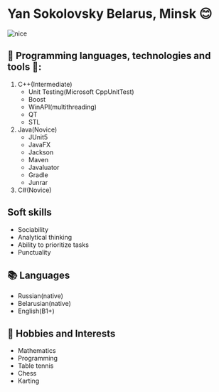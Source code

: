 # __Yan Sokolovsky__ Belarus, Minsk :blush:
![nice](https://user-images.githubusercontent.com/74038190/229223156-0cbdaba9-3128-4d8e-8719-b6b4cf741b67.gif)

## 🔨 Programming languages, technologies and tools 🔧:
1. C++(Intermediate) 
    - Unit Testing(Microsoft CppUnitTest) 
    - Boost 
    - WinAPI(multithreading) 
    - QT 
    - STL 
2. Java(Novice) 
    - JUnit5 
    - JavaFX 
    - Jackson 
    - Maven 
    - Javaluator 
    - Gradle 
    - Junrar 
4. C#(Novice) 

## Soft skills
- Sociability
- Analytical thinking
- Ability to prioritize tasks
- Punctuality

## 📚 Languages
- Russian(native) 
- Belarusian(native) 
- English(B1+) 

## 🔭 Hobbies and Interests
- Mathematics
- Programming
- Table tennis
- Chess
- Karting
